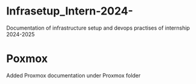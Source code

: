 # Infrasetup_Intern-2024-
Documentation of infrastructure setup and devops practises of internship 2024-2025
#
#
# Poxmox
Added Proxmox documentation under Proxmox folder



